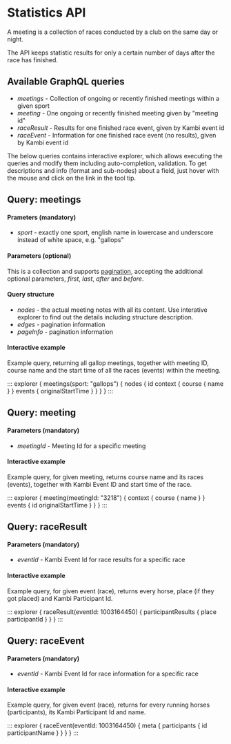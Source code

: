 # Statistics API

A meeting is a collection of races conducted by a club on the same day or night.

The API keeps statistic results for only a certain number of days after the race has finished.


## Available GraphQL queries

* _meetings_ - Collection of ongoing or recently finished meetings within a given sport
* _meeting_ - One ongoing or recently finished meeting given by "meeting id"  
* _raceResult_ - Results for one finished race event, given by Kambi event id
* _raceEvent_ - Information for one finished race event (no results), given by Kambi event id 

The below queries contains interactive explorer, which allows executing the queries and modify them including auto-completion, validation.
To get descriptions and info (format and sub-nodes) about a field, just hover with the mouse and click on the link in the tool tip.

## Query: meetings
  
  #### Prameters (mandatory)
  * _sport_ - exactly one sport, english name in lowercase and underscore instead of white space, e.g. "gallops"

  #### Parameters (optional)
  This is a collection and supports [pagination](#/docs/graphql/pagination), accepting the additional optional parameters, _first_, _last_, _after_ and _before_.

  #### Query structure
  * _nodes_ - the actual meeting notes with all its content. Use interative explorer to find out the details including structure description.
  * _edges_ - pagination information
  * _pageInfo_ - pagination information

  #### Interactive example
  Example query, returning all gallop meetings, together with meeting ID, course name and the start time of all the races (events) within the meeting.

::: explorer
 {
   meetings(sport: "gallops") {
     nodes {
       id
       context {
         course {
            name
         }
       }
       events {
         originalStartTime
       }
     }
   }
 }
:::


## Query: meeting

  #### Parameters (mandatory)
  * _meetingId_ - Meeting Id for a specific meeting    

  #### Interactive example
  Example query, for given meeting, returns course name and its races (events), together with Kambi Event ID and start time of the race.

::: explorer
 {
   meeting(meetingId: "3218") {
     context {
       course {
         name
       }
     }
     events {
       id
       originalStartTime
     }
   }
 }
:::

## Query: raceResult
  #### Parameters (mandatory)
  * _eventId_ - Kambi Event Id for race results for a specific race    

  #### Interactive example
  Example query, for given event (race), returns every horse, place (if they got placed) and Kambi Participant Id.

::: explorer
{
  raceResult(eventId: 1003164450) {
    participantResults {
      place
      participantId
    }
  }
}
:::
 

## Query: raceEvent
  #### Parameters (mandatory)
  * _eventId_ - Kambi Event Id for race information for a specific race    

  #### Interactive example
  Example query, for given event (race), returns for every running horses (participants), its Kambi Participant Id and name.

::: explorer
{
  raceEvent(eventId: 1003164450) {
    meta {
      participants {
        id
        participantName
      }
    }
  }
}
:::
